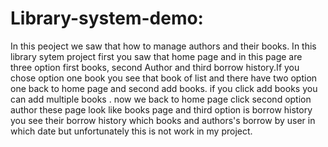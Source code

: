 # Library-system-demo:


In this peoject we saw that how to manage authors and their books. In this library sytem project first you saw that home page and in this page are three option first books, second Author and third borrow history.If you chose option one book you see that book of list and there have two option one back to home page and second add books. if you click add books you can add multiple books . now we back to home page click second option author these page look like books page and third option is borrow history you see their borrow history which books and authors's borrow by user in which date but unfortunately this is not work in my project.
